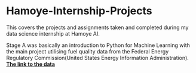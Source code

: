 # Hamoye-Internship-Projects
This covers the projects and assignments taken and completed during my data science internship at Hamoye AI.  

Stage A was basically an introduction to Python for Machine Learning with the main project utilising fuel quality data from the Federal 
Energy Regulatory Commission(United States Energy Information Administration).  
**[The link to the data](https://raw.githubusercontent.com/WalePhenomenon/climate_change/master/fuel_ferc1.csv)**

